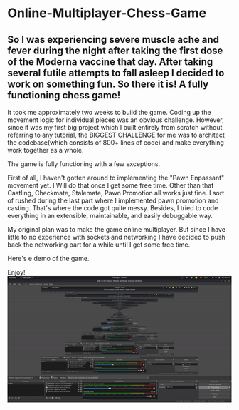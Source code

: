 # Online-Multiplayer-Chess-Game
## So I was experiencing severe muscle ache and fever during the night after taking the first dose of the Moderna vaccine that day. After taking several futile attempts to fall asleep I decided to work on something fun. So there it is! A fully functioning chess game!

It took me approximately two weeks to build the game. Coding up the movement logic for individual pieces was an obvious challenge. However, since it was my first big project which I built entirely from scratch without referring to any tutorial, the BIGGEST CHALLENGE for me was to architect the codebase(which consists of 800+ lines of code) and make everything work together as a whole.

The game is fully functioning with a few exceptions.

First of all, I haven't gotten around to implementing the "Pawn Enpassant" movement yet. I Will do that once I get some free time. Other than that Castling, Checkmate, Stalemate, Pawn Promotion all works just fine. I sort of rushed during the last part where I implemented pawn promotion and casting. That's where the code got quite messy. Besides, I tried to code everything in an extensible, maintainable, and easily debuggable way.

My original plan was to make the game online multiplayer. But since I have little to no experience with sockets and networking I have decided to push back the networking part for a while until I get some free time. 

Here's e demo of the game.

Enjoy!
<br>
<img src="demo01.gif" width="700" />
